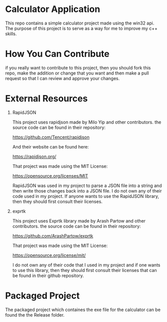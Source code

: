 # Calculator Application
This repo contains a simple calculator project made using the win32 api. The purpose of this project is to serve as a way for me to improve my c++ skills.

# How You Can Contribute
if you really want to contribute to this project, then you should fork this repo, make the addition or change that you want and then make a pull request so that I can review and approve your changes.

# External Resources
1. RapidJSON

    This project uses rapidjson made by Milo Yip and other contributors. the source code can be found in their repository:

    https://github.com/Tencent/rapidjson

    And their website can be found here:

    https://rapidjson.org/

    That project was made using the MIT License:

    https://opensource.org/licenses/MIT

    RapidJSON was used in my project to parse a JSON file into a string and then write those changes back into a JSON file. I do not own any of their code used in my project. If anyone wants to use the RapidJSON library, then they should first consult their licenses. 

2. exprtk

    This project uses Exprtk library made by Arash Partow and other contributors. the source code can be found in their repository:

    https://github.com/ArashPartow/exprtk

    That project was made using the MIT License:

    https://opensource.org/license/mit/

    I do not own any of their code that I used in my project and if one wants to use this library, then they should first consult their licenses that can be found in their github repository.

# Packaged Project
The packaged project which containes the exe file for the calculator can be found the the Release folder.
